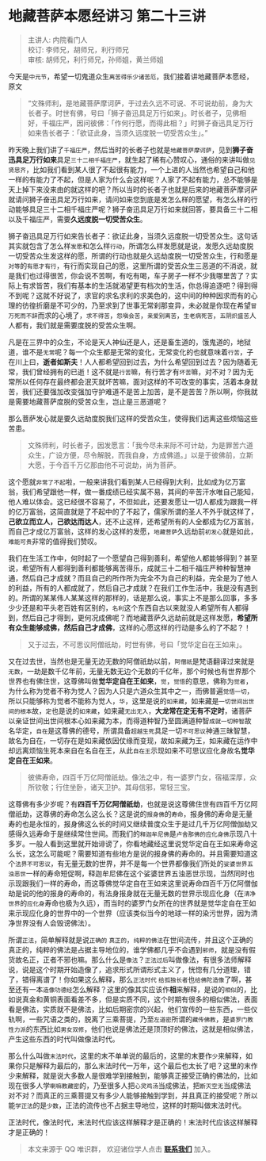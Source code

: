 # 地藏菩萨本愿经讲习 第二十三讲

> 主讲人: 内院看门人 <br />
> 校订: 李师兄，胡师兄，利行师兄 <br />
> 审核: 胡师兄，利行师兄，孙师姐，黄兰师姐 <br />

今天是`中元节`，希望一切鬼道众生`离苦得乐少诸苦厄`，我们接着讲地藏菩萨本愿经，原文

> “文殊师利，是地藏菩萨摩诃萨，于过去久远不可说、不可说劫前，身为大长者子。时世有佛，号曰「狮子奋迅具足万行如来」。时长者子，见佛相好，千福庄严，因问彼佛：「作何行愿，而得此相？」时狮子奋迅具足万行如来告长者子：「欲证此身，当须久远度脱一切受苦众生」。”

昨天晚上我们讲了`千福庄严`，然后当时的长者子也就是`地藏菩萨摩诃萨`，见到**狮子奋迅具足万行如来**具足`三十二相千福庄严`，就生起了稀有心赞叹心，通俗的来讲叫做`见贤思齐`，比如我们看到某人很了不起很有能力，一个上进的人当然也希望自己和他一样的有能力了不起，但是人家为什么会这样呢？人家了不起有能力，总不能够是天上掉下来没来由的就这样的吧？所以当时的长者子也就是后来的地藏菩萨摩诃萨就请问狮子奋迅具足万行如来，请问如来您到底是发怎么样的愿望，有怎么样的行动能够具足三十二相千福庄严呢？狮子奋迅具足万行如来就回答，要具备三十二相以及千福庄严，需要**久远度脱一切受苦众生**。

狮子奋迅具足万行如来告长者子：欲证此身，当须久远度脱一切受苦众生。这句话其实就包含了怎么样`发愿`和怎么样`行动`，所谓怎么样发愿就是说，发愿久远劫度脱一切受苦众生发这样的愿，所谓的行动也就是久远劫度脱一切受苦众生，行和愿是`对等`的`有愿才有行`，有行而实现自己的愿，这里所谓的受苦众生三恶道的不消说，就是我们也过得很苦，你会说不苦啊，有吃有喝，车子房子一样不少我哪里苦了？实际上有求皆苦，我们有基本的生活就渴望更有档次的生活，你总得追逐吧？得到得不到呢？这就不好说了，求官的求名求利的求美色的，这中间的种种因求而有的心理的彷徨折磨是不可少的，乃至求到了世事无常刹那变异，未必就是你现在希望`冒万死而不辞`而求的心境了，`求不得苦`，`怨嗔会苦`，`亲爱别离苦`，`生老病死苦`，`五阴炽盛苦`人人都有，我们就是需要度脱的受苦众生啊。

凡是在三界中的众生，不论是天人神仙还是人，还是畜生道的，饿鬼道的，地狱道，谁不是`无常`呢？每一个众生都是无常的变化，无常变化的也就意味着`行苦`，子在川上曰，**逝者如斯夫**！人人都希望回到过去，为什么希望回到过去？因为随着无常，我们曾经拥有的已逝！这不就是`行苦`嘛，有行苦才有`坏苦`嘛，对不对？因为无常所以任何存在最终都会泯灭就坏苦嘛，面对这样的不可改变的事实，活着本身就苦，我们还要强加改变强加守护难道不是苦上加苦，是不是苦苦？所以啊，你我就是需要地藏菩萨度脱的受苦众生，岂止是三恶道呢？

那么菩萨发心就是要久远劫度脱我们这样的受苦众生，使得我们远离这些烦恼这些苦患。

> 文殊师利，时长者子，因发愿言：「我今尽未来际不可计劫，为是罪苦六道众生，广设方便，尽令解脱，而我自身，方成佛道。」以是于彼佛前，立斯大愿，于今百千万亿那由他不可说劫，尚为菩萨。

这个愿就`非常了不起`啦，一般来讲我们看到某人已经得到大利，比如成为亿万富翁，我们希望跟他一样，做一番成绩已经实属不易，其间的辛苦汗水唯自己能知，他人难以体会。这已经很不容易了，不但如此，还要发愿让一切人都成为跟我一样的亿万富翁，这简直就是了不起中的了不起了，儒家所谓的圣人不外乎就这样了，**己欲立而立人，己欲达而达人**，还不止这样，还希望所有的人全都成为亿万富翁，而自己才成亿万富翁，这样的发心这样的发愿，`地藏菩萨`久远劫前`初发心`就是如此，`难能可贵`非常的值得我们赞叹。

我们在生活工作中，何时起了一个愿望自己得到善利，希望他人都能够得到？甚至说，希望所有人都得到善利都能够离苦得乐，成就三十二相千福庄严种种智慧神通，然后自己才成就？而且自己的所作所为完全不为自己的利益，完全是为了他人的利益，所有的人都成就了，然后自己才成就？在我们工作生活中，我是没有遇到的。所谓的某某伟人某某这样的那样的，话是那么说，事实上不是那么回事，多多少少还是和平头老百姓有区别的，`名利`这个东西自古以来就没人希望所有人都得到，然后自己才得到，更何况成佛呢？而地藏菩萨久远劫前就是这样发愿，**希望所有众生能够成佛，然后自己才成佛**，这样的心愿这样的行动是多么的了不起？！

> 又于过去，不可思议阿僧祇劫，时世有佛，号曰「觉华定自在王如来」。

又在过去世，当然也是无量无边无数的阿僧祇劫以前，`阿僧祇`是梵语翻译过来就是`无数`，一劫是数千亿年前，无量无数无边个无数的千亿年，那个时候也有世界那个世界也有佛住世，这尊佛叫做**觉华定自在王如来**，`觉`，`觉悟`的意思，佛称为`觉者`，为什么称为觉者不称为觉人？因为人只是六道众生其中之一，而佛普遍`觉悟一切`，所以只能够称为觉者不能称为觉人，`华`，这里是说的`如来藏`，如来藏是`一切世间出世间的根本`故，`定`也是说的`如来藏`，如来藏`无出无入`，**大龙常在定无有不定时**，诸菩萨以亲证世间出世间根本心如来藏为本，而得道种智乃至圆满道种智`成就一切种智`故名华定，`自在`是这尊佛的德号，所谓具备`超越生死`具足一切`不可思议`神通三昧智慧，故名为自在，一切存在是如来藏依因仗缘而变现，故如来藏为王，如来藏在运作中却远离烦恼生死本来自在名自在王，从此`自在王`示现如来不可思议应化身故名**觉华定自在王如来**。

> 彼佛寿命，四百千万亿阿僧祇劫。像法之中，有一婆罗门女，宿福深厚，众所钦敬；行住坐卧，诸天卫护。其母信邪，常轻三宝。

这尊佛有多少岁呢？有**四百千万亿阿僧祇劫**，也就是说这尊佛住世有四百千万亿阿僧祇劫，这尊佛的寿命怎么这么长？这是说的`报身佛`的`寿命`，报身佛的寿命是无量寿的也是永恒的，报身佛这么长的时间又继续普度众生于是过几千万亿阿僧伽劫又感得久远寿命于是继续常住世间。而我们的`释迦牟尼佛`是`卢舍那佛的应化身佛`示现八十多岁。一般人看到这里就开始诽谤了，你看地藏经这里说觉华定自在王如来寿命这么长，这怎么可能呢？需要知道有些地方是说的报身佛的寿命的。并且需要知道这个`法界不可思议`，有无量无数的世界，并不是每一个世界都像我们所处的`娑婆世界五浊恶世`一样的寿命短促啊，释迦牟尼佛在这个娑婆世界五浊恶世示现，当然同时也示现跟我们一样的寿命，而这尊佛觉华定自在王如来这里说寿命四百千万亿阿僧伽劫是说的他的报身的寿命的，有法身报身就在无量无数的世界示现应化身（在`清净世界`的`应化身`寿命也极为久远），而当时的婆罗门女所在的世界就是觉华定自在王如来示现应化身的世界中的一个世界（应该类似当今的地球一样的染污世界，因为清净世界没有人会毁谤佛法）。

所谓`正法`，简单解释就是说`正确的` `真正的`，`纯粹的佛法`在世间流传，并且这个正确的真正的，纯粹的佛法是占据主导地位的，谁学佛都几乎不会遇到`邪师`，就是没有假货故名正，正者不邪也嘛。那么什么是`像法`？`正法过后`叫做像法，有很多法师解释说，说是这个时期开始造像了，追求形式所谓形式主义了，恍惚有几分道理，错了，错得离谱了！你如果这么解释，那么`正法时代` `给孤独长者`也`给佛陀造像`了啊，甚至还有一本`造像功德经`怎么解释？这里的像其实应该作**相**来解释，是说的`相似`的，比如说真金和黄铜表面看差不多，但是实质不同，这个时期有很多的相似佛法，表面看是佛法，实质就不是佛法，比如后期密宗的兴起，他们宣传的一些东西，一些仪轨啊，一些咒语之类的，脱离了三乘菩提，乃至`左道密`所谓的`藏传佛教`，是`婆罗门教性力派`的东西比如`男女双修`，他们也说是佛法还是顶顶好的佛法，这就是相似佛法，产生这些东西的时代叫做像法时代。

那么什么叫做`末法时代`，这里的末不单单说的最后的，这里的末要作`少`来解释，如果你只是解释为最后的，那么末法时代一万年，这个最后也太长了吧？这里的末作少来解释，就是说大多数人是很难学到接触到，能够真正接受正确的佛法的，比如现在很多人学`喇嘛教藏密`的，乃至很多人把`心灵鸡汤`当成佛法，把`断灭空无`当成佛法对不对？而真正的三乘菩提又有多少人能够接触到学到，并且真正的接受呢？所以能`学正法`的是`少数`，正法的流传也不占据主导地位，这样的时期叫做末法时代。

正法时代，像法时代，末法时代应该这样解释才是正确的！末法时代应该这样解释才是正确的！

> 本文来源于 QQ 唯识群， 欢迎诸位学人点击 **[联系我们](https://mp.weixin.qq.com/s/lZCfWjmLjgNR165Tx4_bCQ)** 加入。
